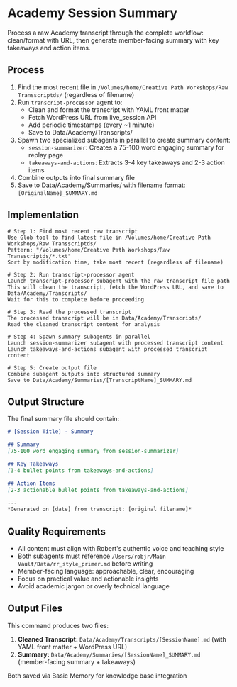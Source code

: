 # Academy Session Summary

Process a raw Academy transcript through the complete workflow: clean/format with URL, then generate member-facing summary with key takeaways and action items.

## Process

1. Find the most recent file in `/Volumes/home/Creative Path Workshops/Raw Transscriptds/` (regardless of filename)
2. Run `transcript-processor` agent to:
   - Clean and format the transcript with YAML front matter
   - Fetch WordPress URL from live_session API
   - Add periodic timestamps (every ~1 minute)
   - Save to Data/Academy/Transcripts/
3. Spawn two specialized subagents in parallel to create summary content:
   - `session-summarizer`: Creates a 75-100 word engaging summary for replay page
   - `takeaways-and-actions`: Extracts 3-4 key takeaways and 2-3 action items
4. Combine outputs into final summary file
5. Save to Data/Academy/Summaries/ with filename format: `[OriginalName]_SUMMARY.md`

## Implementation

```
# Step 1: Find most recent raw transcript
Use Glob tool to find latest file in /Volumes/home/Creative Path Workshops/Raw Transscriptds/
Pattern: "/Volumes/home/Creative Path Workshops/Raw Transscriptds/*.txt"
Sort by modification time, take most recent (regardless of filename)

# Step 2: Run transcript-processor agent
Launch transcript-processor subagent with the raw transcript file path
This will clean the transcript, fetch the WordPress URL, and save to Data/Academy/Transcripts/
Wait for this to complete before proceeding

# Step 3: Read the processed transcript
The processed transcript will be in Data/Academy/Transcripts/
Read the cleaned transcript content for analysis

# Step 4: Spawn summary subagents in parallel
Launch session-summarizer subagent with processed transcript content
Launch takeaways-and-actions subagent with processed transcript content

# Step 5: Create output file
Combine subagent outputs into structured summary
Save to Data/Academy/Summaries/[TranscriptName]_SUMMARY.md
```

## Output Structure

The final summary file should contain:

```markdown
# [Session Title] - Summary

## Summary
[75-100 word engaging summary from session-summarizer]

## Key Takeaways
[3-4 bullet points from takeaways-and-actions]

## Action Items
[2-3 actionable bullet points from takeaways-and-actions]

---
*Generated on [date] from transcript: [original filename]*
```

## Quality Requirements

- All content must align with Robert's authentic voice and teaching style
- Both subagents must reference `/Users/robjr/Main Vault/Data/rr_style_primer.md` before writing
- Member-facing language: approachable, clear, encouraging
- Focus on practical value and actionable insights
- Avoid academic jargon or overly technical language

## Output Files

This command produces two files:
1. **Cleaned Transcript:** `Data/Academy/Transcripts/[SessionName].md` (with YAML front matter + WordPress URL)
2. **Summary:** `Data/Academy/Summaries/[SessionName]_SUMMARY.md` (member-facing summary + takeaways)

Both saved via Basic Memory for knowledge base integration